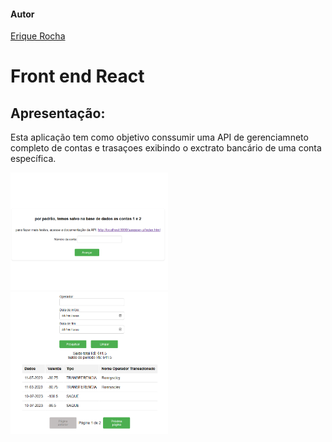#### Autor
[Erique Rocha](https://github.com/EriqueRocha)

# Front end React

## Apresentação:
Esta aplicação tem como objetivo conssumir uma API de gerenciamneto completo de contas e trasaçoes exibindo o exctrato bancário de uma conta específica.

<img src="https://github.com/EriqueRocha/client/blob/main/imagem/Captura%20de%20tela%202023-07-14%20154615.png" style="width: 50%;">

<img src="https://github.com/EriqueRocha/client/blob/main/imagem/Captura%20de%20tela%202023-07-14%20154642.png" style="width: 50%;">
